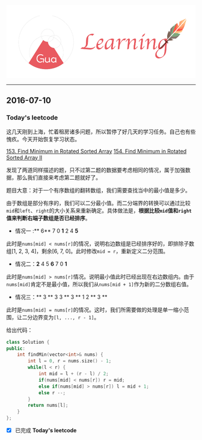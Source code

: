 ![](/background.png)

---


## 2016-07-10

### Today's leetcode

这几天刚到上海，忙着租房诸多问题，所以暂停了好几天的学习任务。自己也有些愧疚。今天开始恢复学习状态。

[153. Find Minimum in Rotated Sorted Array](https://leetcode.com/problems/find-minimum-in-rotated-sorted-array/)
[154. Find Minimum in Rotated Sorted Array II](https://leetcode.com/problems/find-minimum-in-rotated-sorted-array-ii/)

发现了两道同样描述的题，只不过第二题的数据要考虑相同的情况，属于加强数据，那么我们直接来考虑第二题就好了。

题目大意：对于一个有序数组的翻转数组，我们需要查找当中的最小值是多少。

由于数组是部分有序的，我们可以二分最小值。而二分端界的转换可以通过比较`mid`和`left`、`right`的大小关系来重新确定。具体做法是，**根据比较`mid`值和`right`值来判断右端子数组是否已经排序**。

* 情况一 :** 6** 7 0 **1** 2 4 **5**

此时是`nums[mid] < nums[r]`的情况，说明右边数组是已经排序好的，即排除子数组[1, 2, 3, 4]，剩余[6, 7, 0]。此时修改`mid = r`，重新定义二分范围。

* 情况二：**2** 4 5 **6** 7 0 **1**

此时是`nums[mid] > nums[r]`情况。说明最小值此时已经出现在右边数组内。由于`nums[mid]`肯定不是最小值，所以我们从`nums[mid + 1]`作为新的二分数组右值。

* 情况三：** 3 ** 3 3 ** 3 ** 1 2 ** 3 **

此时是`nums[mid] = nums[r]`的情况。这时，我们所需要做的处理是单一缩小范围，让二分边界变为`[l, ..., r - 1]`。

给出代码：

```cpp
class Solution {
public:
    int findMin(vector<int>& nums) {
        int l = 0, r = nums.size() - 1;
        while(l < r) {
            int mid = l + (r - l) / 2;
            if(nums[mid] < nums[r]) r = mid;
            else if(nums[mid] > nums[r]) l = mid + 1;
            else r --;
        }
        return nums[l];
    }
};
```

- [x] 已完成 **Today's leetcode**
